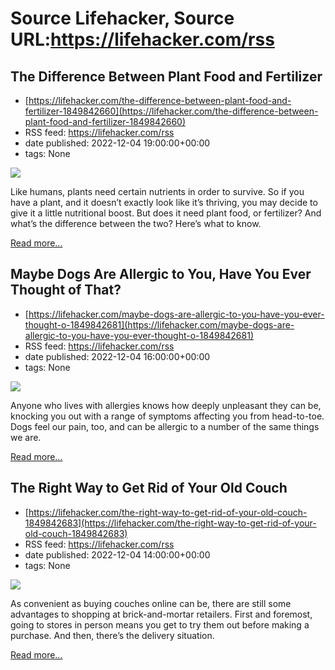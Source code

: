 # Source Lifehacker, Source URL:https://lifehacker.com/rss

## The Difference Between Plant Food and Fertilizer
 - [https://lifehacker.com/the-difference-between-plant-food-and-fertilizer-1849842660](https://lifehacker.com/the-difference-between-plant-food-and-fertilizer-1849842660)
 - RSS feed: https://lifehacker.com/rss
 - date published: 2022-12-04 19:00:00+00:00
 - tags: None

<img src="https://i.kinja-img.com/gawker-media/image/upload/s--3zJNr8F0--/c_fit,fl_progressive,q_80,w_636/619715d1721c62214c47e9a36d2b516c.jpg" /><p>Like humans, plants need certain nutrients in order to survive. So if you have a plant, and it doesn’t exactly look like it’s thriving, you may decide to give it a little nutritional boost. But does it need plant food, or fertilizer? And what’s the difference between the two? Here’s what to know.</p><p><a href="https://lifehacker.com/the-difference-between-plant-food-and-fertilizer-1849842660">Read more...</a></p>

## Maybe Dogs Are Allergic to You, Have You Ever Thought of That?
 - [https://lifehacker.com/maybe-dogs-are-allergic-to-you-have-you-ever-thought-o-1849842681](https://lifehacker.com/maybe-dogs-are-allergic-to-you-have-you-ever-thought-o-1849842681)
 - RSS feed: https://lifehacker.com/rss
 - date published: 2022-12-04 16:00:00+00:00
 - tags: None

<img src="https://i.kinja-img.com/gawker-media/image/upload/s--m5LvYZhP--/c_fit,fl_progressive,q_80,w_636/53d20d70cf358a6216f4f808e307a874.jpg" /><p>Anyone who lives with allergies knows how deeply unpleasant they can be, knocking you out with a range of symptoms affecting you from head-to-toe. Dogs feel our pain, too, and can be allergic to a number of the same things we are. </p><p><a href="https://lifehacker.com/maybe-dogs-are-allergic-to-you-have-you-ever-thought-o-1849842681">Read more...</a></p>

## The Right Way to Get Rid of Your Old Couch
 - [https://lifehacker.com/the-right-way-to-get-rid-of-your-old-couch-1849842683](https://lifehacker.com/the-right-way-to-get-rid-of-your-old-couch-1849842683)
 - RSS feed: https://lifehacker.com/rss
 - date published: 2022-12-04 14:00:00+00:00
 - tags: None

<img src="https://i.kinja-img.com/gawker-media/image/upload/s--GPNFdHB2--/c_fit,fl_progressive,q_80,w_636/874e499ca43c023ea86e01ccaad3c7d0.jpg" /><p>As convenient as buying couches online can be, there are still some advantages to shopping at brick-and-mortar retailers. First and foremost, going to stores in person means you get to try them out before making a purchase. And then, there’s the delivery situation.</p><p><a href="https://lifehacker.com/the-right-way-to-get-rid-of-your-old-couch-1849842683">Read more...</a></p>
